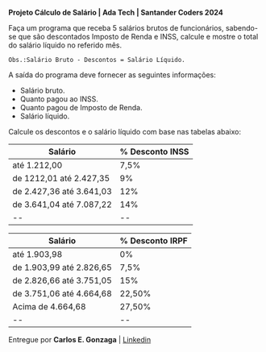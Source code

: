 **Projeto Cálculo de Salário | Ada Tech | Santander Coders 2024**

Faça um programa que receba 5 salários brutos de funcionários, sabendo-se que são descontados Imposto de Renda e INSS, calcule e mostre o total do salário líquido no referido mês.

    Obs.:Salário Bruto - Descontos = Salário Líquido.

A saída do programa deve fornecer as seguintes informações:

-   Salário bruto.
-   Quanto pagou ao INSS.
-   Quanto pagou de Imposto de Renda.
-   Salário líquido.

Calcule os descontos e o salário líquido com base nas tabelas abaixo:

| **Salário** | % Desconto INSS |
|--|--|
| até 1.212,00 | 7,5% |
| de 1212,01 até 2.427,35 | 9% |
| de 2.427,36 até 3.641,03 | 12% |
| de 3.641,04 até 7.087,22 | 14% |
|--|--|


| Salário | % Desconto IRPF |
|--|--|
| até 1.903,98 | 0% |
| de 1.903,99 até 2.826,65 | 7,5% |
| de 2.826,66 até 3.751,05 | 15% |
| de 3.751,06 até 4.664,68 | 22,50% |
| Acima de 4.664,68 | 27,50% |
|--|--|

Entregue por **Carlos E. Gonzaga** | [Linkedin](https://www.linkedin.com/in/carlosegonzaga/)